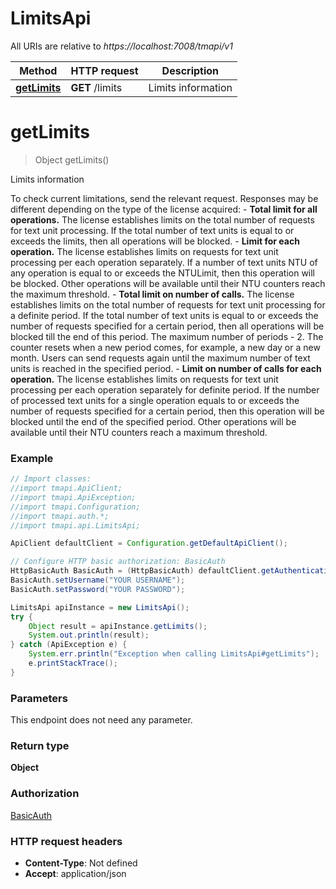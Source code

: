# LimitsApi

All URIs are relative to *https://localhost:7008/tmapi/v1*

Method | HTTP request | Description
------------- | ------------- | -------------
[**getLimits**](LimitsApi.md#getLimits) | **GET** /limits | Limits information


<a name="getLimits"></a>
# **getLimits**
> Object getLimits()

Limits information

To check current limitations, send the relevant request. Responses may be different depending on the type of the license acquired: - **Total limit for all operations.** The license establishes limits on the total number of requests for text unit processing. If the total number of text units is equal to or exceeds the limits, then all operations will be blocked.            - **Limit for each operation.** The license establishes limits on requests for text unit processing per each operation separately. If a number of text units NTU of any operation is equal to or exceeds the NTULimit, then this operation will be blocked. Other operations will be available until their NTU counters reach the maximum threshold.  - **Total limit on number of calls.** The license establishes limits on the total number of requests for text unit processing for a definite period. If the total number of text units is equal to or exceeds the number of requests specified for a certain period, then all operations will be blocked till the end of this period. The maximum number of periods - 2. The counter resets when a new period comes, for example, a new day or a new month. Users can send requests again until the maximum number of text units is reached in the specified period.  - **Limit on number of calls for each operation.** The license establishes limits on requests for text unit processing per each operation separately for definite period. If the number of processed text units for a single operation equals to or exceeds the number of requests specified for a certain period, then this operation will be blocked until the end of the specified period. Other operations will be available until their NTU counters reach a maximum threshold. 

### Example
```java
// Import classes:
//import tmapi.ApiClient;
//import tmapi.ApiException;
//import tmapi.Configuration;
//import tmapi.auth.*;
//import tmapi.api.LimitsApi;

ApiClient defaultClient = Configuration.getDefaultApiClient();

// Configure HTTP basic authorization: BasicAuth
HttpBasicAuth BasicAuth = (HttpBasicAuth) defaultClient.getAuthentication("BasicAuth");
BasicAuth.setUsername("YOUR USERNAME");
BasicAuth.setPassword("YOUR PASSWORD");

LimitsApi apiInstance = new LimitsApi();
try {
    Object result = apiInstance.getLimits();
    System.out.println(result);
} catch (ApiException e) {
    System.err.println("Exception when calling LimitsApi#getLimits");
    e.printStackTrace();
}
```

### Parameters
This endpoint does not need any parameter.

### Return type

**Object**

### Authorization

[BasicAuth](../README.md#BasicAuth)

### HTTP request headers

 - **Content-Type**: Not defined
 - **Accept**: application/json


